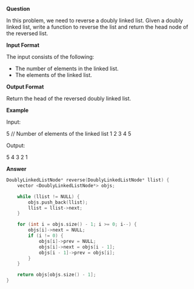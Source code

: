 **Question**

In this problem, we need to reverse a doubly linked list. Given a doubly linked list, write a function to reverse the list and return the head node of the reversed list.

**Input Format**

The input consists of the following:

- The number of elements in the linked list.
- The elements of the linked list.

**Output Format**

Return the head of the reversed doubly linked list.

**Example**

Input:

5 // Number of elements of the linked list
1
2
3
4
5

Output:

5
4
3
2
1

**Answer**

```cpp
DoublyLinkedListNode* reverse(DoublyLinkedListNode* llist) {
    vector <DoublyLinkedListNode*> objs;

    while (llist != NULL) {
        objs.push_back(llist);
        llist = llist->next;
    }

    for (int i = objs.size() - 1; i >= 0; i--) {
        objs[i]->next = NULL;
        if (i != 0) {
            objs[i]->prev = NULL;
            objs[i]->next = objs[i - 1];
            objs[i - 1]->prev = objs[i];
        }
    }

    return objs[objs.size() - 1];
}
```
